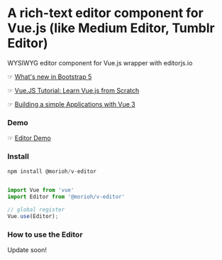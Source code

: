 # A rich-text editor component for Vue.js (like Medium Editor, Tumblr Editor)

WYSIWYG editor component for Vue.js wrapper with editorjs.io 

☞ [What's new in Bootstrap 5](https://morioh.com/p/46e9af3b9b04)

☞ [Vue.JS Tutorial: Learn Vue.js from Scratch](https://morioh.com/list/5dd27fc107964607af718993)

☞ [Building a simple Applications with Vue 3](https://morioh.com/p/d5f7657ee12d)


### Demo

☞  [Editor Demo](https://morioh-lab.github.io/v-editor/dist/www)

### Install

```js
npm install @morioh/v-editor
```

```js

import Vue from 'vue'
import Editor from '@morioh/v-editor'

// global register
Vue.use(Editor);

```

### How to use the Editor

Update soon!